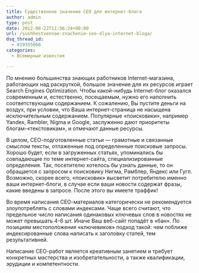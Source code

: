```yaml
---
title: Существенное значение СЕО для интернет-блога
author: admin
type: post
date: 2012-08-22T11:56:24+00:00
url: /sushhestvennoe-znachenie-seo-dlya-internet-bloga/
dsq_thread_id:
  - 819355066
categories:
  - Всемирные известия

---
```

По мнению большинства знающих работников Internet-магазина, работающих над раскруткой, большое значение для их ресурсов играет Search Engines Optimization. Чтобы какой-нибудь Internet-блог оказался современным и, естественно, посещаемым, нужно его наполнить соответствующим содержанием. К сожалению, Вы пустите деньги на воздух, при условии, что Ваша интернет-страница не насыщена исключительным содержанием. Популярные &#171;поисковики&#187;, например Yandex, Rambler, Nigma и Google, заслуженно дают приоритеты блогам-&#171;текстовикам&#187;, и отмечают данные ресурсы. 

В целом, СЕО-подготовленные статьи &#8212; грамотные и связанные смыслом тексты, отлаженные под определенные поисковые запросы. Хорошо будет, если в загруженных статьях, упоминались бы совпадающие по теме интернет-сайта, специализированные определения. Так, посетителю хотелось бы узнать данные, то он обращается с запросом к поисковику Нигма, Рамблер, Яндекс или Гугл. Возможно, скорее всего, &#171;поисковик&#187; высветит потребителю именно ваши интернет-блоги, в случае если ваши новости содержат фразы, какие введены в запросе. После этого вы имеете траффик! 

Во время написания СЕО-материалов категорически не рекомендуется злоупотреблять с словами индексами. Чаще всего считают, что предельное число написания одинаковых ключевых слов в новостях не может превышать 4-6 шт. Иначе Ваш веб-сайт попадёт в «бан». По позициям местоположения &#171;ключевиков&#187; подход такой: чем поближе индексированные слова написать к заголовку статей, тем результативней. 

Написание СЕО-работ является креативным занятием и требует конкретных мастерства и изобретательности, а также квалификации, эрудиции и компетентности.